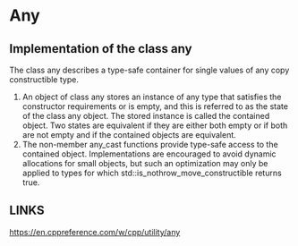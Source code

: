 # Any

## Implementation of the class any

The class any describes a type-safe container for single values of any copy constructible type.

1) An object of class any stores an instance of any type that satisfies the constructor requirements or is empty, and this is referred to as the state of the class any object. The stored instance is called the contained object. Two states are equivalent if they are either both empty or if both are not empty and if the contained objects are equivalent.
2) The non-member any_cast functions provide type-safe access to the contained object.
   Implementations are encouraged to avoid dynamic allocations for small objects, but such an optimization may only be applied to types for which std::is_nothrow_move_constructible returns true.

## LINKS

https://en.cppreference.com/w/cpp/utility/any


